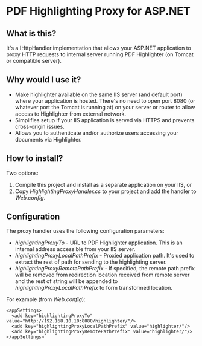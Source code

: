 PDF Highlighting Proxy for ASP.NET
==================================

## What is this?

It's a IHttpHandler implementation that allows your ASP.NET application to proxy HTTP requests to internal server running PDF Highlighter (on Tomcat or compatible server).


## Why would I use it?

- Make highlighter available on the same IIS server (and default port) where your application is hosted. There's no need to open port 8080 (or whatever port the Tomcat is running at) on your server or router to allow access to Highlighter from external network.
- Simplifies setup if your IIS application is served via HTTPS and prevents cross-origin issues.
- Allows you to authenticate and/or authorize users accessing your documents via Highlighter.


## How to install?

Two options:

1. Compile this project and install as a separate application on your IIS, or
2. Copy _HighlightingProxyHandler.cs_ to your project and add the handler to _Web.config_.


## Configuration

The proxy handler uses the following configuration parameters:
- _highlightingProxyTo_ - URL to PDF Highlighter application. This is an internal address accessible from your IIS server.
- _highlightingProxyLocalPathPrefix_ - Proxied application path. It's used to extract the rest of path for sending to the highlighting server.
- _highlightingProxyRemotePathPrefix_ - If specified, the remote path prefix will be removed from redirection location received from remote server and the rest of string will be appended to _highlightingProxyLocalPathPrefix_ to form transformed location.

For example (from _Web.config_):

    <appSettings>
      <add key="highlightingProxyTo" value="http://192.168.10.10:8080/highlighter/"/>
      <add key="highlightingProxyLocalPathPrefix" value="highlighter/"/>
      <add key="highlightingProxyRemotePathPrefix" value="highlighter/"/>
    </appSettings>

